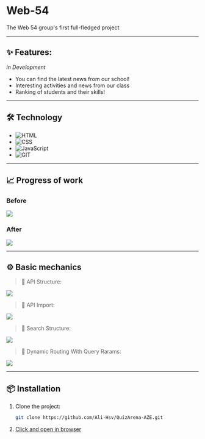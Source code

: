 # Web-54

The Web 54 group's first full-fledged project

---

## ✨ Features:

_in Development_

- You can find the latest news from our school!
- Interesting activities and news from our class
- Ranking of students and their skills!

---

## 🛠️ Technology

- ![HTML](https://img.shields.io/badge/-HTML5-orange?style=flat-square&logo=html5)
- ![CSS](https://img.shields.io/badge/-CSS3-blue?style=flat-square&logo=css3)
- ![JavaScript](https://img.shields.io/badge/-JavaScript-yellow?style=flat-square&logo=javascript)
- ![GIT](https://img.shields.io/badge/-Git-F05032?style=flat-square&logo=git&logoColor=white)

---

## 📈 Progress of work

### Before

<img src="https://i.postimg.cc/dVjt4HzN/First-File-Structure.png"></img>

### After

<img src="https://i.postimg.cc/V6x8Ynxb/Last-File-Structure.png"></img>

---

## ⚙️ Basic mechanics

> 📝 API Structure:

<img src="https://i.postimg.cc/2SyLLfqF/Api-Example.png"></img>

> 📝 API Import:

<img src="https://i.postimg.cc/K814vrV0/API-inport.png"></img>

> 📝 Search Structure:

<img src="https://i.postimg.cc/K814vrV0/API-inport.png"></img>

> 📝 Dynamic Routing With Query Rarams:

<img src="https://i.postimg.cc/htD692g0/smallwst-news-tab.png"></img>

---

## 📦 Installation

1. Clone the project:
   ```bash
   git clone https://github.com/Ali-Hsv/QuizArena-AZE.git
   ```
2. [Click and open in browser](https://ali-hsv.github.io/Web-54/)
